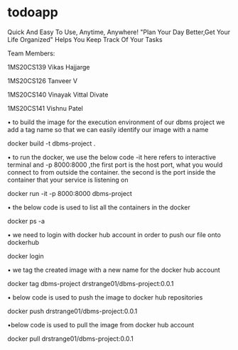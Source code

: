 # todoapp
 Quick And Easy To Use, Anytime, Anywhere! "Plan Your Day Better,Get Your Life Organized" Helps You Keep Track Of Your Tasks

Team Members:

1MS20CS139 Vikas Hajjarge

1MS20CS126 Tanveer V

1MS20CS140 Vinayak Vittal Divate

1MS20CS141 Vishnu Patel

• to build the image for the execution environment of our dbms project
we add a tag name so that we can easily identify our image with a name 

docker build -t dbms-project .

• to run the docker, we use the below code -it here refers to interactive terminal and -p 8000:8000 ,the first port is the host port, what you would connect to from outside the container. the second is the port inside the container that your service is listening on

docker run -it -p 8000:8000 dbms-project

• the below code is used to list all the containers in the docker

docker ps -a

• we need to login with docker hub account in order to push our file onto dockerhub

docker login

• we tag the created image with a new name for the docker hub account

docker tag dbms-project drstrange01/dbms-project:0.0.1

• below code is used to push the image to docker hub repositories

docker push drstrange01/dbms-project:0.0.1

•below code is used to pull the image from docker hub account

docker pull drstrange01/dbms-project:0.0.1
